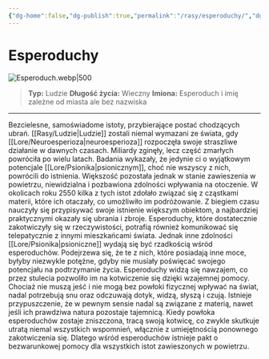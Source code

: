 ```yaml
---
{"dg-home":false,"dg-publish":true,"permalink":"/rasy/esperoduchy/","dgPassFrontmatter":true}
---
```


# Esperoduchy

![Esperoduch.webp|500](/img/user/Vault/Grafiki/Lore/Esperoduch.webp)

> **Typ:** Ludzie
> **Długość życia:** Wieczny
> **Imiona:** Esperoduch i imię zależne od miasta ale bez nazwiska

---

Bezcielesne, samoświadome istoty, przybierające postać chodzących ubrań. [[Rasy/Ludzie\|Ludzie]] zostali niemal wymazani ze świata, gdy [[Lore/Neuroesperioza\|neuroesperioza]] rozpoczęła swoje straszliwe działanie w dawnych czasach. Miliardy zginęły, lecz część zmarłych powróciła po wielu latach. Badania wykazały, że jedynie ci o wyjątkowym potencjale [[Lore/Psionika\|psionicznym]], choć nie wszyscy z nich, powrócili do istnienia. Większość pozostała jednak w stanie zawieszenia w powietrzu, niewidzialna i pozbawiona zdolności wpływania na otoczenie. W okolicach roku 2550 kilka z tych istot zdołało związać się z cząstkami materii, które ich otaczały, co umożliwiło im podróżowanie. Z biegiem czasu nauczyły się przypisywać swoje istnienie większym obiektom, a najbardziej praktycznymi okazały się ubrania i zbroje. Esperoduchy, które dostatecznie zakotwiczyły się w rzeczywistości, potrafią również komunikować się telepatycznie z innymi mieszkańcami świata. Jednak inne zdolności [[Lore/Psionika\|psioniczne]] wydają się być rzadkością wśród esperoduchów. Podejrzewa się, że te z nich, które posiadają inne moce, byłyby niezwykle potężne, gdyby nie musiały poświęcać swojego potencjału na podtrzymanie życia. Esperoduchy widzą się nawzajem, co przez stulecia pozwoliło im na kotwiczenie się dzięki wzajemnej pomocy. Chociaż nie muszą jeść i nie mogą bez powłoki fizycznej wpływać na świat, nadal potrzebują snu oraz odczuwają dotyk, widzą, słyszą i czują. Istnieje przypuszczenie, że w pewnym sensie nadal są związane z materią, nawet jeśli ich prawdziwa natura pozostaje tajemnicą. Kiedy powłoka esperoduchów zostaje zniszczona, tracą swoją kotwicę, co zwykle skutkuje utratą niemal wszystkich wspomnień, włącznie z umiejętnością ponownego zakotwiczenia się. Dlatego wśród esperoduchów istnieje pakt o bezwarunkowej pomocy dla wszystkich istot zawieszonych w powietrzu.

